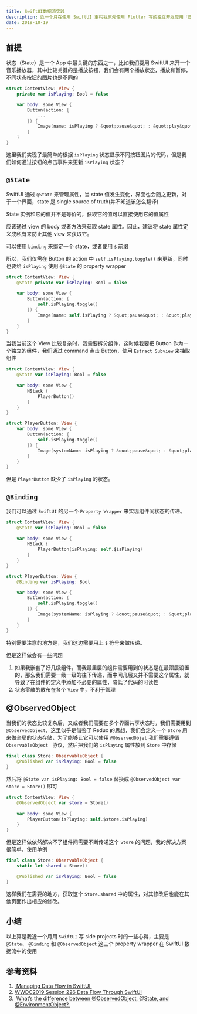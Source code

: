 ```yaml
---
title: SwiftUI数据流实践
description: 近一个月在使用 SwiftUI 重构我原先使用 Flutter 写的独立开发应用「日·期」，这篇文章总结了我的使用心得
date: 2019-10-19
---
```

## 前提
状态（State）是一个 App 中最关键的东西之一，比如我们要用 SwiftUI 来开一个音乐播放器，其中比较关键的是播放按钮，我们会有两个播放状态，播放和暂停，不同状态按钮的图片也是不同的

```swift
struct ContentView: View {
	private var isPlaying: Bool = false

	var body: some View {
		Button(action: {
			...
		}) {
			Image(name: isPlaying ? &quot;pause&quot; : &quot;play&quot;)
		}
	}
}
```

这里我们实现了最简单的根据 `isPlaying` 状态显示不同按钮图片的代码，但是我们如何通过按钮的点击事件来更新 `isPlaying` 状态？

## `@State`
SwiftUI 通过 `@State` 来管理属性，当 state 值发生变化，界面也会随之更新，对于一个界面，state 是 single source of truth(并不知道该怎么翻译)

State 实例和它的值并不是等价的，获取它的值可以直接使用它的值属性

应该通过 view 的 body 或者方法来获取 state 属性。因此，建议将 state 属性定义成私有来防止其他 view 来获取它。

可以使用 `binding` 来绑定一个 state，或者使用 `$` 前缀

所以，我们仅需在 Button 的 action 中 `self.isPlaying.toggle()` 来更新，同时也要给 `isPlaying` 使用 `@State` 的 property wrapper

```swift
struct ContentView: View {
	@State private var isPlaying: Bool = false
	
	var body: some View {
		Button(action: {
			self.isPlaying.toggle()
		}) {
			Image(name: self.isPlaying ? &quot;pause&quot; : &quot;play&quot;)
		}
	}
}
```

当我当前这个 View 比较复杂时，我需要拆分组件，这时候我要把 Button 作为一个独立的组件，我们通过 command 点击 Button，使用 `Estract Subview` 来抽取组件

```swift
struct ContentView: View {
    @State var isPlaying: Bool = false
    
    var body: some View {
        HStack {
            PlayerButton()
        }
    }
}

struct PlayerButton: View {
    var body: some View {
        Button(action: {
            self.isPlaying.toggle()
        }) {
            Image(systemName: isPlaying ? &quot;pause&quot; : &quot;play&quot;)
        }
    }
}
```

但是 `PlayerButton` 缺少了 `isPlaying` 的状态。

## `@Binding`
我们可以通过 `SwiftUI` 的另一个 `Property Wrapper` 来实现组件间状态的传递。

```swift
struct ContentView: View {
    @State var isPlaying: Bool = false
    
    var body: some View {
        HStack {
            PlayerButton(isPlaying: self.$isPlaying)
        }
    }
}

struct PlayerButton: View {
	@Binding var isPlaying: Bool

    var body: some View {
        Button(action: {
            self.isPlaying.toggle()
        }) {
            Image(systemName: isPlaying ? &quot;pause&quot; : &quot;play&quot;)
        }
    }
}
```

特别需要注意的地方是，我们这边需要用上 `$` 符号来做传递。

但是这样做会有一些问题
1. 如果我嵌套了好几级组件，而我最里层的组件需要用到的状态是在最顶层设置的，那么我们需要一级一级的往下传递，而中间几层又并不需要这个属性，就导致了在组件的定义中添加不必要的属性，降低了代码的可读性
2. 状态零散的散布在各个 `View` 中，不利于管理

## @ObservedObject
当我们的状态比较复杂后，又或者我们需要在多个界面共享状态时，我们需要用到 `@ObservedObject`，这里似乎是借鉴了 Redux 的思想，我们会定义一个 `Store` 用来做全局的状态存储，为了能够让它可以使用 `@ObservedObjet` 我们需要遵循 `ObservableObject ` 协议，然后把我们的 `isPlaying` 属性放到 `Store` 中存储

```swift
final class Store: ObservableObject {
	@Published var isPlaying: Bool = false
}
```

然后将 `@State var isPlaying: Bool = false` 替换成 `@ObservedObject var store = Store()` 即可

```swift
struct ContentView: View {
    @ObservedObject var store = Store()
    
    var body: some View {
        PlayerButton(isPlaying: self.$store.isPlaying)
    }
}
```

但是这样做依然解决不了组件间需要不断传递这个 `Store` 的问题，我的解决方案很简单，使用单例

```swift
final class Store: ObservableObject {
	static let shared = Store()

	@Published var isPlaying: Bool = false
}
```

这样我们在需要的地方，获取这个 `Store.shared` 中的属性，对其修改后也能在其他页面作出相应的修改。

## 小结
以上算是我近一个月用 `SwiftUI` 写 side projects 时的一些心得，主要是 `@State`、 `@Binding` 和 `@ObservedObject` 这三个 property wrapper 在 SwiftUI 数据流中的使用 

## 参考资料
1. [ Managing Data Flow in SwiftUI ](https://mecid.github.io/2019/07/03/managing-data-flow-in-swiftui/)
2. [WWDC2019 Session 226 Data Flow Through SwiftUI](https://developer.apple.com/videos/play/wwdc2019/226/)
3. [ What’s the difference between @ObservedObject, @State, and @EnvironmentObject? ](https://www.hackingwithswift.com/quick-start/swiftui/whats-the-difference-between-observedobject-state-and-environmentobject)
